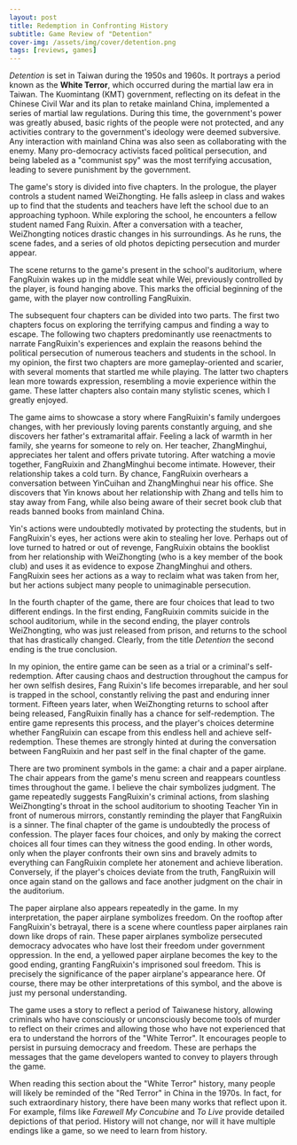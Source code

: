 ```yaml
---
layout: post
title: Redemption in Confronting History
subtitle: Game Review of "Detention"
cover-img: /assets/img/cover/detention.png
tags: [reviews, games]
---
```


*Detention* is set in Taiwan during the 1950s and 1960s. It portrays a period known as the **White Terror**, which occurred during the martial law era in Taiwan. The Kuomintang (KMT) government, reflecting on its defeat in the Chinese Civil War and its plan to retake mainland China, implemented a series of martial law regulations. During this time, the government's power was greatly abused, basic rights of the people were not protected, and any activities contrary to the government's ideology were deemed subversive. Any interaction with mainland China was also seen as collaborating with the enemy. Many pro-democracy activists faced political persecution, and being labeled as a "communist spy" was the most terrifying accusation, leading to severe punishment by the government.

The game's story is divided into five chapters. In the prologue, the player controls a student named WeiZhongting. He falls asleep in class and wakes up to find that the students and teachers have left the school due to an approaching typhoon. While exploring the school, he encounters a fellow student named Fang Ruixin. After a conversation with a teacher, WeiZhongting notices drastic changes in his surroundings. As he runs, the scene fades, and a series of old photos depicting persecution and murder appear.

The scene returns to the game's present in the school's auditorium, where FangRuixin wakes up in the middle seat while Wei, previously controlled by the player, is found hanging above. This marks the official beginning of the game, with the player now controlling FangRuixin.

The subsequent four chapters can be divided into two parts. The first two chapters focus on exploring the terrifying campus and finding a way to escape. The following two chapters predominantly use reenactments to narrate FangRuixin's experiences and explain the reasons behind the political persecution of numerous teachers and students in the school. In my opinion, the first two chapters are more gameplay-oriented and scarier, with several moments that startled me while playing. The latter two chapters lean more towards expression, resembling a movie experience within the game. These latter chapters also contain many stylistic scenes, which I greatly enjoyed.

The game aims to showcase a story where FangRuixin's family undergoes changes, with her previously loving parents constantly arguing, and she discovers her father's extramarital affair. Feeling a lack of warmth in her family, she yearns for someone to rely on. Her teacher, ZhangMinghui, appreciates her talent and offers private tutoring. After watching a movie together, FangRuixin and ZhangMinghui become intimate. However, their relationship takes a cold turn. By chance, FangRuixin overhears a conversation between YinCuihan and ZhangMinghui near his office. She discovers that Yin knows about her relationship with Zhang and tells him to stay away from Fang, while also being aware of their secret book club that reads banned books from mainland China.

Yin's actions were undoubtedly motivated by protecting the students, but in FangRuixin's eyes, her actions were akin to stealing her love. Perhaps out of love turned to hatred or out of revenge, FangRuixin obtains the booklist from her relationship with WeiZhongting (who is a key member of the book club) and uses it as evidence to expose ZhangMinghui and others. FangRuixin sees her actions as a way to reclaim what was taken from her, but her actions subject many people to unimaginable persecution.

In the fourth chapter of the game, there are four choices that lead to two different endings. In the first ending, FangRuixin commits suicide in the school auditorium, while in the second ending, the player controls WeiZhongting, who was just released from prison, and returns to the school that has drastically changed. Clearly, from the title *Detention* the second ending is the true conclusion.

In my opinion, the entire game can be seen as a trial or a criminal's self-redemption. After causing chaos and destruction throughout the campus for her own selfish desires, Fang Ruixin's life becomes irreparable, and her soul is trapped in the school, constantly reliving the past and enduring inner torment. Fifteen years later, when WeiZhongting returns to school after being released, FangRuixin finally has a chance for self-redemption. The entire game represents this process, and the player's choices determine whether FangRuixin can escape from this endless hell and achieve self-redemption. These themes are strongly hinted at during the conversation between FangRuixin and her past self in the final chapter of the game.

There are two prominent symbols in the game: a chair and a paper airplane. The chair appears from the game's menu screen and reappears countless times throughout the game. I believe the chair symbolizes judgment. The game repeatedly suggests FangRuixin's criminal actions, from slashing WeiZhongting's throat in the school auditorium to shooting Teacher Yin in front of numerous mirrors, constantly reminding the player that FangRuixin is a sinner. The final chapter of the game is undoubtedly the process of confession. The player faces four choices, and only by making the correct choices all four times can they witness the good ending. In other words, only when the player confronts their own sins and bravely admits to everything can FangRuixin complete her atonement and achieve liberation. Conversely, if the player's choices deviate from the truth, FangRuixin will once again stand on the gallows and face another judgment on the chair in the auditorium.

The paper airplane also appears repeatedly in the game. In my interpretation, the paper airplane symbolizes freedom. On the rooftop after FangRuixin's betrayal, there is a scene where countless paper airplanes rain down like drops of rain. These paper airplanes symbolize persecuted democracy advocates who have lost their freedom under government oppression. In the end, a yellowed paper airplane becomes the key to the good ending, granting FangRuixin's imprisoned soul freedom. This is precisely the significance of the paper airplane's appearance here. Of course, there may be other interpretations of this symbol, and the above is just my personal understanding.

The game uses a story to reflect a period of Taiwanese history, allowing criminals who have consciously or unconsciously become tools of murder to reflect on their crimes and allowing those who have not experienced that era to understand the horrors of the "White Terror". It encourages people to persist in pursuing democracy and freedom. These are perhaps the messages that the game developers wanted to convey to players through the game.

When reading this section about the "White Terror" history, many people will likely be reminded of the "Red Terror" in China in the 1970s. In fact, for such extraordinary history, there have been many works that reflect upon it. For example, films like *Farewell My Concubine* and *To Live* provide detailed depictions of that period. History will not change, nor will it have multiple endings like a game, so we need to learn from history.